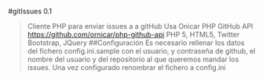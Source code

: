 #gitIssues 0.1
> Cliente PHP para enviar issues a a gitHub
> Usa Onicar PHP GitHub API https://github.com/ornicar/php-github-api
> PHP 5, HTML5, Twitter Bootstrap, JQuery
##Configuración
> Es necesario rellenar los datos del fichero config.ini.sample con el
usuario, y contraseña de github, el nombre del usuario y del repositorio 
al que queremos mandar los issues.
> Una vez configurado renombrar el fichero a config.ini